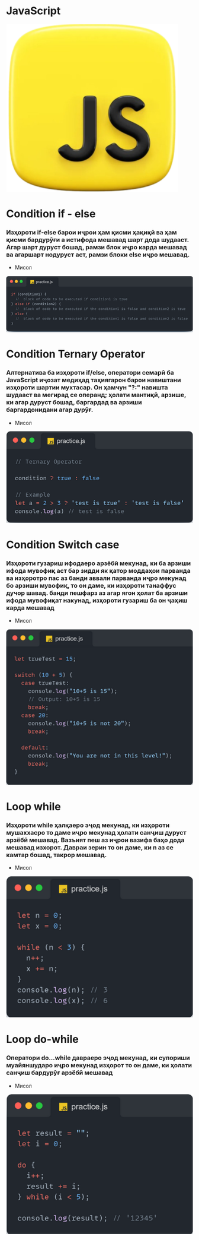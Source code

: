 # JavaScript

![](/Снимок%20экрана%202025-03-07%20132254.png)



# Condition if - else

### Изҳороти if-else барои иҷрои ҳам қисми ҳақиқӣ ва ҳам қисми бардурӯғи a истифода мешавад шарт дода шудааст. Агар шарт дуруст бошад, рамзи блок иҷро карда мешавад ва агаршарт нодуруст аст, рамзи блоки else иҷро мешавад.

- Мисол

![](/Снимок%20экрана%202025-03-07%20132330.png)



# Condition Ternary Operator 

### Алтернатива ба изҳороти if/else, оператори семарӣ ба JavaScript иҷозат медиҳад таҳиягарон барои навиштани изҳороти шартии мухтасар. Он ҳамчун "?:" навишта шудааст ва мегирад се операнд; ҳолати мантиқӣ, арзише, ки агар дуруст бошад, баргардад ва арзиши баргардонидани агар дурӯғ.

- Мисол

![](/Снимок%20экрана%202025-03-07%20132349.png)



# Condition Switch case

### Изҳороти гузариш ифодаеро арзёбӣ мекунад, ки ба арзиши ифода мувофиқ аст бар зидди як қатор моддаҳои парванда ва изҳоротро пас аз банди аввали парванда иҷро мекунад бо арзиши мувофиқ, то он даме, ки изҳороти танаффус дучор шавад. банди пешфарз аз агар ягон ҳолат ба арзиши ифода мувофиқат накунад, изҳороти гузариш ба он ҷаҳиш карда мешавад

- Мисол

![](/Снимок%20экрана%202025-03-07%20132411.png)


# Loop while

### Изҳороти while ҳалқаеро эҷод мекунад, ки изҳороти мушаххасро то даме иҷро мекунад ҳолати санҷиш дуруст арзёбӣ мешавад. Вазъият пеш аз иҷрои вазифа баҳо дода мешавад изхорот. Давраи зерин то он даме, ки n аз се камтар бошад, такрор мешавад.

- Мисол

![](/Снимок%20экрана%202025-03-07%20132443.png)


# Loop do-while

### Оператори do...while давраеро эҷод мекунад, ки супориши муайяншударо иҷро мекунад изҳорот то он даме, ки ҳолати санҷиш бардурӯғ арзёбӣ мешавад

- Мисол

![](/Снимок%20экрана%202025-03-07%20132457.png)
